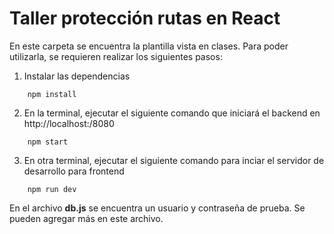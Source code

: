 # Taller protección rutas en React

En este carpeta se encuentra la plantilla vista en clases. Para poder utilizarla, se requieren realizar los siguientes pasos:

1. Instalar las dependencias

```
    npm install
```

2. En la terminal, ejecutar el siguiente comando que iniciará el backend en http://localhost:/8080

```
    npm start
```

3. En otra terminal, ejecutar el siguiente comando para inciar el servidor de desarrollo para frontend

```
    npm run dev
```


En el archivo **db.js** se encuentra un usuario y contraseña de prueba. Se pueden agregar más en este archivo.  